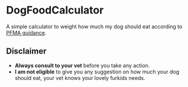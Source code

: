 # DogFoodCalculator
A simple calculator to weight how much my dog should eat according to [PFMA guidance](https://www.pfma.org.uk/_assets/docs/fact-sheet/PFMA-fact-sheet-calories.pdf). 

## Disclaimer
- **Always consult to your vet** before you take any action.
- **I am not eligible** to give you any suggestion on how much your dog should eat, your vet knows your lovely furkids needs.
